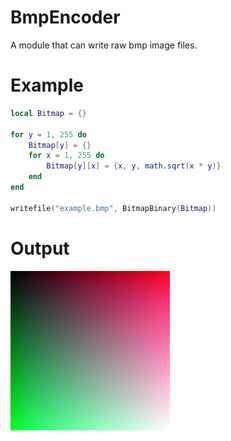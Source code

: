 # BmpEncoder
A module that can write raw bmp image files.
# Example
```lua
local Bitmap = {}

for y = 1, 255 do
    Bitmap[y] = {}
    for x = 1, 255 do
        Bitmap[y][x] = {x, y, math.sqrt(x * y)}
    end
end

writefile("example.bmp", BitmapBinary(Bitmap))
```
# Output
![](https://raw.githubusercontent.com/0zBug/BmpEncoder/main/example.bmp)
